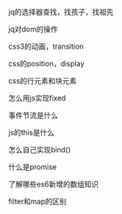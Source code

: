 jq的选择器查找，找孩子，找祖先

jq对dom的操作

css3的动画，transition

css的position，display

css的行元素和块元素

怎么用js实现fixed

事件节流是什么

js的this是什么

怎么自己实现bind()

什么是promise

了解哪些es6新增的数组知识

filter和map的区别